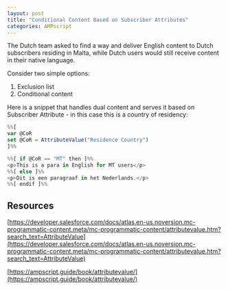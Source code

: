 ```yaml
---
layout: post
title: "Conditional Content Based on Subscriber Attributes"
categories: AMPscript
---
```



The Dutch team asked to find a way and deliver English content to Dutch subscribers residing in Malta, while Dutch users would still receive content in their native language.

Consider two simple options: 
1. Exclusion list 
2. Conditional content

Here is a snippet that handles dual content and serves it based on Subscriber Attribute - in this case this is a country of residency:

```javascript
%%[
var @CoR
set @CoR = AttributeValue("Residence Country")
]%%

%%[ if @CoR == "MT" then ]%%
<p>This is a para in English for MT users</p>
%%[ else ]%%
<p>Dit is een paragraaf in het Nederlands.</p>
%%[ endif ]%% 
```

## Resources

[https://developer.salesforce.com/docs/atlas.en-us.noversion.mc-programmatic-content.meta/mc-programmatic-content/attributevalue.htm?search_text=AttributeValue](https://developer.salesforce.com/docs/atlas.en-us.noversion.mc-programmatic-content.meta/mc-programmatic-content/attributevalue.htm?search_text=AttributeValue)

[https://ampscript.guide/book/attributevalue/](https://ampscript.guide/book/attributevalue/)
